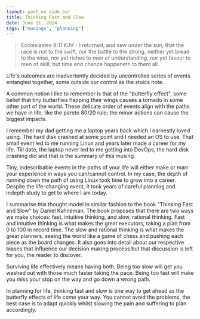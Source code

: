 ```yaml
---
layout: post_no_side_bar
title: Thinking Fast and Slow
date: June 11, 2024
tags: ["musings", "planning"]
---
```


> Ecclesiastes 9:11 KJV - I returned, and saw under the sun, that the race is not to the swift, nor the battle to the strong, neither yet bread to the wise, nor yet riches to men of understanding, nor yet favour to men of skill; but time and chance happeneth to them all.



Life's outcomes are inadvertently decided by uncontrolled series of events entangled together, some outside our control as the stoics note.

A common notion I like to remember is that of the "butterfly effect", some belief that tiny butterflies flapping their wings
causes a tornado in some other part of the world. These delicate order of events align with the paths we have in life, like the pareto 80/20 rule; the minor actions can cause the biggest impacts.

I remember my dad getting me a laptop years back which I earnestly loved using. The hard disk crashed at some point and I needed an OS to use.
That small event led to me running Linux and years later made a career for my life. Till date, the laptop never led to me getting into
DevOps, the hard disk crashing did and that is the summary of this musing.

Tiny, indescribable events in the paths of your life will either make or marr your experience in ways you can/cannot control. In my case, the 
depth of running down the path of using Linux took time to grow into a career. Despite the life-changing event, it took years of careful
planning and indepth study to get to where I am today.

I summarise this thought model in similar fashion to the book "Thinking Fast and Slow" by Daniel Kahneman. The book proposes that there are two ways we make choices: fast, intuitive thinking, and slow, rational thinking. 
Fast and intuitive thinking is what makes the great executors, taking a plan from 0 to 100 in record time. The slow and rational thinking is what makes the great planners, seeing the world like a game of chess and pushing each piece as the board changes.
It also goes into detail about our respective biases that influence our decision making process but that discussion is left for you, the reader to discover.

Surviving life effectively means having both. Being too slow will get you washed out with those much faster taking the pace. Being too fast will make you miss your stop on the way and go down a wrong path.

In planning for life, thinking fast and slow is one way to get ahead as the butterfly effects of life come your way. You cannot avoid the problems, the best case is to adapt quickly whilst slowing the pain and suffering to plan accordingly.